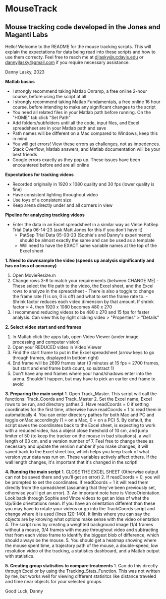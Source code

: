 # MouseTrack
## Mouse tracking code developed in the Jones and Maganti Labs

Hello! Welcome to the README for the mouse tracking scripts. This will explain the expectations for data being read into these scripts
and how to use them correcty. Feel free to reach me at djlasky@ucdavis.edu or dannyjlasky@gmail.com if you require necessary assistance.

Danny Lasky, 2023

**Matlab basics**
- I strongly recommend taking Matlab Onramp, a free online 2-hour course, before using the script at all
- I strongly recommend taking Matlab Fundamentals, a free online 16 hour course, before intending to make any significant changes to the script
- You need all related files in your Matlab path before running. On the "HOME" tab click "Set Path"
- Add folders/subfolders until all the code, input files, and Excel spreadsheet are in your Matlab path and save
- Path names will be different on a Mac compared to Windows, keep this in mind
- You will get errors! View these errors as challenges, not as impedences. Stack Overflow, Matlab answers, and Matlab documentation will be your best friends
- Google errors exactly as they pop up. These issues have been encountered before and are all online


**Expectations for tracking videos**
- Recorded originally in 1920 x 1080 quality and 30 fps (lower quality is fine)
- Have consistent lighting throughout video
- Use toys of a consistent size
- Keep arena directly under and all corners in view

**Pipeline for analyzing tracking videos**
- Enter the data in an Excel spreadsheet in a similar way as Vince PatSep Trial Data 06-14-23 (ask Matt Jones for this if you don't have it)
	- PatSep Trial Data 05-03-23 (Sophie's and Danny's experiments) should be almost exactly the same and can be used as a template
	- Will need to have the EXACT same variable names at the top of the Excel sheet

**1. Need to downsample the video (speeds up analysis significantly and has no loss of accuracy)**
  1. Open MovieResize.m
  2. Change rows 3-8 to match your requirements (between CHANGE ME)
    - These select the file path to the video, the Excel sheet, and the Excel rows to analyze in the spreadsheet
    - There is also a toggle to change the frame rate (1 is on, 0 is off) and what to set the frame rate to.
    - Shrink factor reduces each video dimension by that amount. If shrink factor = 4, then 1920 x 1080 becomes 480 x 270
  3. I recommend reducing videos to be 480 x 270 and 15 fps for faster analysis. Can view this by right clicking video > "Properties" > "Details"

**2. Select video start and end frames**
  1. In Matlab click the apps tab, open Video Viewer (under image processing and computer vision)
  2. Open your REDUCED video in Video Viewer
  3. Find the start frame to put in the Excel spreadsheet (arrow keys to go through frames, displayed in bottom right)
  4. End frame will be 2699 frames later (3 minutes at 15 fps = 2700 frames, but start and end frame both count, so subtract 1)
  5. Don't have any end frames where your hand/shadows enter into the arena. Shouldn't happen, but may have to pick an earlier end frame to avoid

**3. Preparing the main script**
	1. Open Track_Master. This script will call the functions: Track_Coords and Track_Master
	2. Set the Excel name, Excel rows to be run, and directory pathes
	3. Have readCoords = 0 if setting coordinates for the first time, otherwise have readCoords = 1 to read them in automatically
	4. You can enter directory pathes for both Mac and PC and toggle onMac accordingly (1 = on a Mac, 0 = on a PC)
	5. By default, the script saves the coordinates back to the Excel sheet, is expecting to work with a reduced video, has a object close
		threshold of 10 cm, and jump limiter of 50 (to keep the tracker on the mouse in bad situations), a wall length of 63 cm, and a
		version number of 7. Feel free to change these as necessary and update the version number if you make changes, it will saved back
		to the Excel sheet too, which helps you keep track of what version your data was run on. These variables actively affect others.
		If the wall length changes, it's important that it's changed in the script!

**4. Running the main script**
	1. CLOSE THE EXCEL SHEET (Otherwise output can not be saved there and you'll get an error)
	2. If readCoords = 0, you will be prompted to set the coordinates. If readCoords = 1 it will read them directly from the spreadsheet (assuming
		that they've been previously set, otherwise you'll get an error).
	3. An important note here is VideoOrientation. Look back through Sophie and Vince videos to get an idea of what the Up/Side orientations mean. If
		you have an orientation different than these you may have to rotate your videos or go into the TrackCoords script and change where it is
		used (lines 120-140). It limits where you can say the objects are by knowing what options make sense with the video orientation
	4. The script runs by creating a weighted background image (1/4 frames without a mouse, 3/4 frames with mouse throughout video and subtracting 
		that from each video frame to identify the biggest blob of difference, which should always be the mouse.
	5. You should get a heatmap showing where the mouse spent time, a trajectory path of the mouse, a double-speed, low resolution video of the tracking,
		a statistics dashboard, and a Matlab output with statistics.

**5. Creating group statisitics to compare treatments**
	1. Can do this directly through Excel or by using the Tracking_Stats_Function. This was not written by me, but works well for viewing different
		statisitcs like distance traveled and time near objects for your selected groups.

Good Luck,
Danny
